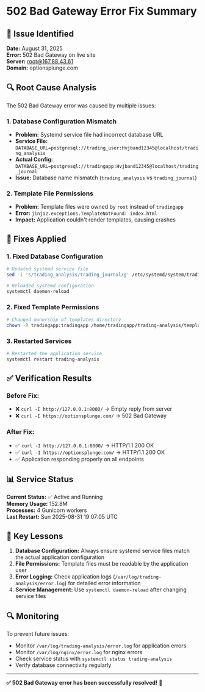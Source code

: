 # 502 Bad Gateway Error Fix Summary

## 🚨 Issue Identified

**Date:** August 31, 2025  
**Error:** 502 Bad Gateway on live site  
**Server:** root@167.88.43.61  
**Domain:** optionsplunge.com  

## 🔍 Root Cause Analysis

The 502 Bad Gateway error was caused by multiple issues:

### 1. Database Configuration Mismatch
- **Problem:** Systemd service file had incorrect database URL
- **Service File:** `DATABASE_URL=postgresql://trading_user:Hvjband12345@localhost/trading_analysis`
- **Actual Config:** `DATABASE_URL=postgresql://tradingapp:Hvjband12345@localhost/trading_journal`
- **Issue:** Database name mismatch (`trading_analysis` vs `trading_journal`)

### 2. Template File Permissions
- **Problem:** Template files were owned by `root` instead of `tradingapp`
- **Error:** `jinja2.exceptions.TemplateNotFound: index.html`
- **Impact:** Application couldn't render templates, causing crashes

## 🔧 Fixes Applied

### 1. Fixed Database Configuration
```bash
# Updated systemd service file
sed -i 's/trading_analysis/trading_journal/g' /etc/systemd/system/trading-analysis.service

# Reloaded systemd configuration
systemctl daemon-reload
```

### 2. Fixed Template Permissions
```bash
# Changed ownership of templates directory
chown -R tradingapp:tradingapp /home/tradingapp/trading-analysis/templates/
```

### 3. Restarted Services
```bash
# Restarted the application service
systemctl restart trading-analysis
```

## ✅ Verification Results

### Before Fix:
- ❌ `curl -I http://127.0.0.1:8000/` → Empty reply from server
- ❌ `curl -I https://optionsplunge.com/` → 502 Bad Gateway

### After Fix:
- ✅ `curl -I http://127.0.0.1:8000/` → HTTP/1.1 200 OK
- ✅ `curl -I https://optionsplunge.com/` → HTTP/1.1 200 OK
- ✅ Application responding properly on all endpoints

## 📊 Service Status

**Current Status:** ✅ Active and Running  
**Memory Usage:** 152.8M  
**Processes:** 4 Gunicorn workers  
**Last Restart:** Sun 2025-08-31 19:07:05 UTC  

## 🎯 Key Lessons

1. **Database Configuration:** Always ensure systemd service files match the actual application configuration
2. **File Permissions:** Template files must be readable by the application user
3. **Error Logging:** Check application logs (`/var/log/trading-analysis/error.log`) for detailed error information
4. **Service Management:** Use `systemctl daemon-reload` after changing service files

## 🔍 Monitoring

To prevent future issues:
- Monitor `/var/log/trading-analysis/error.log` for application errors
- Monitor `/var/log/nginx/error.log` for nginx errors
- Check service status with `systemctl status trading-analysis`
- Verify database connectivity regularly

---

**✅ 502 Bad Gateway error has been successfully resolved!** 🎉



